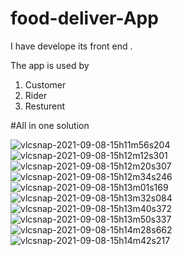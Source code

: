# food-deliver-App

I have develope its front end .

The app is used by 
1. Customer
2. Rider 
3. Resturent
 
 #All in one solution

![vlcsnap-2021-09-08-15h11m56s204](https://user-images.githubusercontent.com/60047565/133418931-b8c9dcdf-97c9-44e5-8a08-933c0bb138f6.png)
![vlcsnap-2021-09-08-15h12m12s301](https://user-images.githubusercontent.com/60047565/133418948-c2c79823-4465-4ffc-956a-e1091a2cea9c.gif)
![vlcsnap-2021-09-08-15h12m20s307](https://user-images.githubusercontent.com/60047565/133418965-5ae1f411-463d-4f6c-9552-b0a100eeb63a.png)
![vlcsnap-2021-09-08-15h12m34s246](https://user-images.githubusercontent.com/60047565/133418966-7185f0ce-eb20-47fc-8b98-a48908693482.png)
![vlcsnap-2021-09-08-15h13m01s169](https://user-images.githubusercontent.com/60047565/133418967-c8be6d9c-2b58-4a37-b099-484836b0be04.png)
![vlcsnap-2021-09-08-15h13m32s084](https://user-images.githubusercontent.com/60047565/133418969-8bbce995-2b62-4113-b667-9eae3424d2cb.png)
![vlcsnap-2021-09-08-15h13m40s372](https://user-images.githubusercontent.com/60047565/133418975-83479a22-8ea1-40a1-a0d2-5f51b6882d33.png)
![vlcsnap-2021-09-08-15h13m50s337](https://user-images.githubusercontent.com/60047565/133418978-9e5cbe23-b7d0-42f6-97fc-5895a1cdcd42.png)
![vlcsnap-2021-09-08-15h14m28s662](https://user-images.githubusercontent.com/60047565/133418982-d9f70a81-86d3-4155-915c-d96cd18ec68a.png)
![vlcsnap-2021-09-08-15h14m42s217](https://user-images.githubusercontent.com/60047565/133418984-2cebca15-59b0-4451-ba44-e7c632853a87.png)

